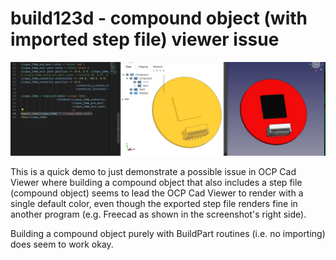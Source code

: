 # build123d - compound object (with imported step file) viewer issue

![](./issue-screenshot.png)

This is a quick demo to just demonstrate a possible issue in OCP Cad Viewer where building a compound object that also includes a step file (compound object) seems to lead the OCP Cad Viewer to render with a single default color, even though the exported step file renders fine in another program (e.g. Freecad as shown in the screenshot's right side). 

Building a compound object purely with BuildPart routines (i.e. no importing) does seem to work okay.
